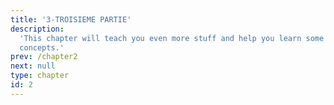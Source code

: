 ```yaml
---
title: '3-TROISIEME PARTIE'
description:
  'This chapter will teach you even more stuff and help you learn some new
  concepts.'
prev: /chapter2
next: null
type: chapter
id: 2
---
```

